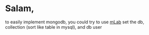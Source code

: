 # Salam,
 
 to easily implement mongodb, you could try to use [mLab](https://mlab.com/)
 set the db, collection (sort like table in mysql), and db user

